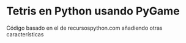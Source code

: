# Tetris en Python usando PyGame
Código basado en el de recursospython.com añadiendo otras características 
